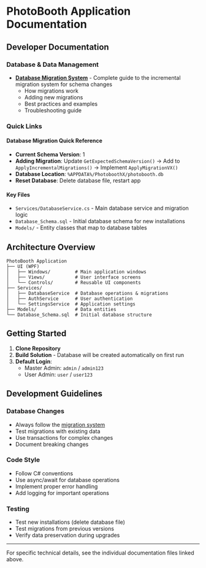 # PhotoBooth Application Documentation

## Developer Documentation

### Database & Data Management
- **[Database Migration System](./DatabaseMigrations.md)** - Complete guide to the incremental migration system for schema changes
  - How migrations work
  - Adding new migrations
  - Best practices and examples
  - Troubleshooting guide

### Quick Links

#### Database Migration Quick Reference
- **Current Schema Version**: 1
- **Adding Migration**: Update `GetExpectedSchemaVersion()` → Add to `ApplyIncrementalMigrations()` → Implement `ApplyMigrationVX()`
- **Database Location**: `%APPDATA%/PhotoboothX/photobooth.db`
- **Reset Database**: Delete database file, restart app

#### Key Files
- `Services/DatabaseService.cs` - Main database service and migration logic
- `Database_Schema.sql` - Initial database schema for new installations
- `Models/` - Entity classes that map to database tables

## Architecture Overview

```
PhotoBooth Application
├── UI (WPF)
│   ├── Windows/         # Main application windows
│   ├── Views/           # User interface screens
│   └── Controls/        # Reusable UI components
├── Services/
│   ├── DatabaseService  # Database operations & migrations
│   ├── AuthService      # User authentication
│   └── SettingsService  # Application settings
├── Models/              # Data entities
└── Database_Schema.sql  # Initial database structure
```

## Getting Started

1. **Clone Repository**
2. **Build Solution** - Database will be created automatically on first run
3. **Default Login**: 
   - Master Admin: `admin` / `admin123`
   - User Admin: `user` / `user123`

## Development Guidelines

### Database Changes
- Always follow the [migration system](./DatabaseMigrations.md)
- Test migrations with existing data
- Use transactions for complex changes
- Document breaking changes

### Code Style
- Follow C# conventions
- Use async/await for database operations
- Implement proper error handling
- Add logging for important operations

### Testing
- Test new installations (delete database file)
- Test migrations from previous versions
- Verify data preservation during upgrades

---

For specific technical details, see the individual documentation files linked above. 
